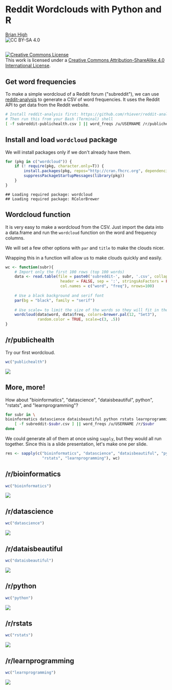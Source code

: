 # Reddit Wordclouds with Python and R
[Brian High](https://github.com/brianhigh)  
![CC BY-SA 4.0](cc_by-sa_4.png)  

## 

<a rel="license" href="http://creativecommons.org/licenses/by-sa/4.0/"><img alt="Creative Commons License" style="border-width:0" src="https://i.creativecommons.org/l/by-sa/4.0/88x31.png" /></a><br />This work is licensed under a <a rel="license" href="http://creativecommons.org/licenses/by-sa/4.0/">Creative Commons Attribution-ShareAlike 4.0 International License</a>.

## Get word frequencies

To make a simple wordcloud of a Reddit forum ("subreddit"), we can use 
[reddit-analysis](https://github.com/rhiever/reddit-analysis) to generate a CSV 
of word frequencies. It uses the Reddit API to get data from the Reddit website.


```bash
# Install reddit-analysis first: https://github.com/rhiever/reddit-analysis
# Then run this from your Bash (Terminal) shell
[ -f subreddit-publichealth.csv ] || word_freqs /u/USERNAME /r/publichealth
```

## Install and load `wordcloud` package

We will install packages only if we don't already have them.


```r
for (pkg in c("wordcloud")) {
    if (! require(pkg, character.only=T)) { 
        install.packages(pkg, repos="http://cran.fhcrc.org", dependencies=TRUE)
        suppressPackageStartupMessages(library(pkg))
    }
}
```

```
## Loading required package: wordcloud
## Loading required package: RColorBrewer
```

## Wordcloud function

It is very easy to make a wordcloud from the CSV. Just import the data into a 
data.frame and run the `wordcloud` function on the word and frequency columns.

We will set a few other options with `par` and `title` to make the clouds nicer.

Wrapping this in a function will allow us to make clouds quickly and easily.


```r
wc <- function(subr){
    # Import only the first 100 rows (top 100 words)
    data <- read.table(file = paste0('subreddit-', subr, '.csv', collapse=''), 
                        header = FALSE, sep = ':', stringsAsFactors = FALSE, 
                        col.names = c("word", "freq"), nrows=100)
    
    # Use a black background and serif font
    par(bg = "black", family = "serif")
    
    # Use scale= to limit the size of the words so they will fit in the cloud
    wordcloud(data$word, data$freq, colors=brewer.pal(12, "Set3"), 
              random.color = TRUE, scale=c(3, .5))
}
```

## /r/publichealth

Try our first wordcloud.


```r
wc("publichealth")
```

![](reddit-wordcloud-pres_files/figure-html/unnamed-chunk-4-1.png) 

## More, more!

How about "bioinformatics", "datascience", "dataisbeautiful", python", "rstats", 
and "learnprogramming"?


```bash
for subr in \
bioinformatics datascience dataisbeautiful python rstats learnprogramming; do \
    [ -f subreddit-$subr.csv ] || word_freqs /u/USERNAME /r/$subr
done
```

We could generate all of them at once using `sapply`, but they would all run
together. Since this is a slide presentation, let's make one per slide.


```r
res <- sapply(c("bioinformatics", "datascience", "dataisbeautiful", "python", 
                "rstats", "learnprogramming"), wc)
```

## /r/bioinformatics


```r
wc("bioinformatics")
```

![](reddit-wordcloud-pres_files/figure-html/unnamed-chunk-7-1.png) 

## /r/datascience


```r
wc("datascience")
```

![](reddit-wordcloud-pres_files/figure-html/unnamed-chunk-8-1.png) 

## /r/dataisbeautiful


```r
wc("dataisbeautiful")
```

![](reddit-wordcloud-pres_files/figure-html/unnamed-chunk-9-1.png) 

## /r/python


```r
wc("python")
```

![](reddit-wordcloud-pres_files/figure-html/unnamed-chunk-10-1.png) 

## /r/rstats


```r
wc("rstats")
```

![](reddit-wordcloud-pres_files/figure-html/unnamed-chunk-11-1.png) 

## /r/learnprogramming


```r
wc("learnprogramming")
```

![](reddit-wordcloud-pres_files/figure-html/unnamed-chunk-12-1.png) 
